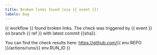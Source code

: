 ```yaml
---
title: Broken links found (via {{ event }})
labels: bug
---
```

{{ workflow }} found broken links. The check was triggered by {{ event }} on branch {{ ref }} with latest commit {{sha}}.

You can find the check results here: https://github.com/{{ env.REPO }}/actions/runs/{{ env.RUN_ID }}
